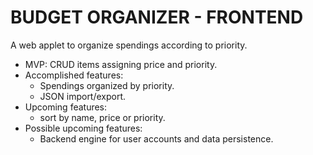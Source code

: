 # BUDGET ORGANIZER - FRONTEND
A web applet to organize spendings according to priority.
* MVP: CRUD items assigning price and priority.
* Accomplished features:
  * Spendings organized by priority.
  * JSON import/export.
* Upcoming features:
  * sort by name, price or priority.
* Possible upcoming features:
  * Backend engine for user accounts and data persistence.
